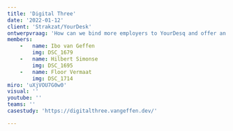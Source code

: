 ```yaml
---
title: 'Digital Three'
date: '2022-01-12'
client: 'Strakzat/YourDesk'
ontwerpvraag: 'How can we bind more employers to YourDesq and offer an appropriate experience to both the employers and employees?'
members:
    -   name: Ibo van Geffen
        img: DSC_1679
    -   name: Hilbert Simonse
        img: DSC_1695
    -   name: Floor	Vermaat
        img: DSC_1714
miro: 'uXjVOU7G0w0'
visual: ''
youtube: ''
teams: ''
casestudy: 'https://digitalthree.vangeffen.dev/'

---
```



 


